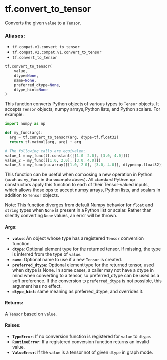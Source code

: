<div itemscope itemtype="http://developers.google.com/ReferenceObject">
<meta itemprop="name" content="tf.convert_to_tensor" />
<meta itemprop="path" content="Stable" />
</div>

# tf.convert_to_tensor

Converts the given `value` to a `Tensor`.

### Aliases:

* `tf.compat.v1.convert_to_tensor`
* `tf.compat.v2.compat.v1.convert_to_tensor`
* `tf.convert_to_tensor`

``` python
tf.convert_to_tensor(
    value,
    dtype=None,
    name=None,
    preferred_dtype=None,
    dtype_hint=None
)
```

<!-- Placeholder for "Used in" -->

This function converts Python objects of various types to `Tensor`
objects. It accepts `Tensor` objects, numpy arrays, Python lists,
and Python scalars. For example:

```python
import numpy as np

def my_func(arg):
  arg = tf.convert_to_tensor(arg, dtype=tf.float32)
  return tf.matmul(arg, arg) + arg

# The following calls are equivalent.
value_1 = my_func(tf.constant([[1.0, 2.0], [3.0, 4.0]]))
value_2 = my_func([[1.0, 2.0], [3.0, 4.0]])
value_3 = my_func(np.array([[1.0, 2.0], [3.0, 4.0]], dtype=np.float32))
```

This function can be useful when composing a new operation in Python
(such as `my_func` in the example above). All standard Python op
constructors apply this function to each of their Tensor-valued
inputs, which allows those ops to accept numpy arrays, Python lists,
and scalars in addition to `Tensor` objects.

Note: This function diverges from default Numpy behavior for `float` and
  `string` types when `None` is present in a Python list or scalar. Rather
  than silently converting `None` values, an error will be thrown.

#### Args:


* <b>`value`</b>: An object whose type has a registered `Tensor` conversion function.
* <b>`dtype`</b>: Optional element type for the returned tensor. If missing, the type
  is inferred from the type of `value`.
* <b>`name`</b>: Optional name to use if a new `Tensor` is created.
* <b>`preferred_dtype`</b>: Optional element type for the returned tensor, used when
  dtype is None. In some cases, a caller may not have a dtype in mind when
  converting to a tensor, so preferred_dtype can be used as a soft
  preference.  If the conversion to `preferred_dtype` is not possible, this
  argument has no effect.
* <b>`dtype_hint`</b>: same meaning as preferred_dtype, and overrides it.


#### Returns:

A `Tensor` based on `value`.



#### Raises:


* <b>`TypeError`</b>: If no conversion function is registered for `value` to `dtype`.
* <b>`RuntimeError`</b>: If a registered conversion function returns an invalid value.
* <b>`ValueError`</b>: If the `value` is a tensor not of given `dtype` in graph mode.